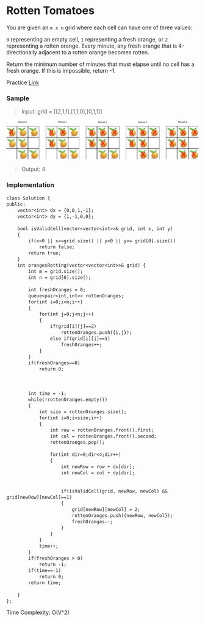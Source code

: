 # Rotten Tomatoes

You are given an `m x n` grid where each cell can have one of three values:

`0` representing an empty cell,
`1` representing a fresh orange, or
`2` representing a rotten orange.
Every minute, any fresh orange that is 4-directionally adjacent to a rotten orange becomes rotten.

Return the minimum number of minutes that must elapse until no cell has a fresh orange. If this is impossible, return -1.

Practice [Link](https://leetcode.com/problems/rotting-oranges/description/)

### Sample
> Input: grid = [[2,1,1],[1,1,0],[0,1,1]]
> 
![Alt text](/images/graph-e.png)

> Output: 4

### Implementation

```
class Solution {
public:
    vector<int> dx = {0,0,1,-1};
    vector<int> dy = {1,-1,0,0};

    bool isValidCell(vector<vector<int>>& grid, int x, int y)
    {
        if(x<0 || x>=grid.size() || y<0 || y>= grid[0].size())
            return false;
        return true;
    }
    int orangesRotting(vector<vector<int>>& grid) {
        int m = grid.size();
        int n = grid[0].size();

        int freshOranges = 0;
        queue<pair<int,int>> rottenOranges;
        for(int i=0;i<m;i++)
        {
            for(int j=0;j<n;j++)
            {
                if(grid[i][j]==2)
                    rottenOranges.push({i,j});
                else if(grid[i][j]==1)
                    freshOranges++;
            }
        }
        if(freshOranges==0)
            return 0;

        

        int time = -1;
        while(!rottenOranges.empty())
        {
            int size = rottenOranges.size();
            for(int i=0;i<size;i++)
            {
                int row = rottenOranges.front().first;
                int col = rottenOranges.front().second;
                rottenOranges.pop();

                for(int dir=0;dir<4;dir++)
                {
                    int newRow = row + dx[dir];
                    int newCol = col + dy[dir];
                    

                    if(isValidCell(grid, newRow, newCol) && grid[newRow][newCol]==1)
                    {
                        grid[newRow][newCol] = 2;
                        rottenOranges.push({newRow, newCol});
                        freshOranges--;
                    }
                }
            }
            time++;
        }
        if(freshOranges > 0)
            return -1;
        if(time==-1)
            return 0;
        return time;

    }
};
```

Time Complexity: O(V^2)